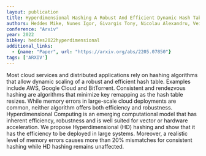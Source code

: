 ```yaml
---
layout: publication
title: Hyperdimensional Hashing A Robust And Efficient Dynamic Hash Table
authors: Heddes Mike, Nunes Igor, Givargis Tony, Nicolau Alexandru, Veidenbaum Alex
conference: "Arxiv"
year: 2022
bibkey: heddes2022hyperdimensional
additional_links:
  - {name: "Paper", url: "https://arxiv.org/abs/2205.07850"}
tags: ['ARXIV']
---
```

<p>Most cloud services and distributed applications rely on hashing
algorithms that allow dynamic scaling of a robust and efficient hash
table. Examples include AWS, Google Cloud and BitTorrent. Consistent and
rendezvous hashing are algorithms that minimize key remapping as the
hash table resizes. While memory errors in large-scale cloud deployments
are common, neither algorithm offers both efficiency and robustness.
Hyperdimensional Computing is an emerging computational model that has
inherent efficiency, robustness and is well suited for vector or
hardware acceleration. We propose Hyperdimensional (HD) hashing and show
that it has the efficiency to be deployed in large systems. Moreover, a
realistic level of memory errors causes more than 20% mismatches for
consistent hashing while HD hashing remains unaffected.</p>
